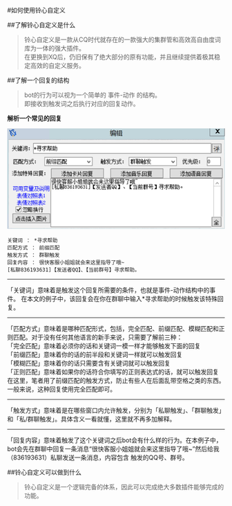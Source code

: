 #如何使用铃心自定义

##了解铃心自定义是什么

>铃心自定义是一款从CQ时代就存在的一款强大的集群管和高效高自由度词库为一体的强大插件。  
在更换到XQ后，仍旧保有了绝大部分的原有功能，并且继续提供着极其稳定高效的自定义服务。

##了解一个回复的结构

>bot的行为可以视为一个简单的 事件-动作 的结构。  
即接收到触发词之后执行对应的回复动作。

**解析一个常见的回复**  

![Picture](/pic/7.png "最简单的一种回复模式")

```
关键词 ： *寻求帮助
匹配方式 ： 前缀匹配
触发方式 ： 群聊触发
回复内容 ： 很快客服小姐姐就会来这里指导了哦~
[私聊836193631]【发送者QQ】、【当前群号】寻求帮助。
```

***  

「关键词」意味着是触发这个回复所需要的条件，也就是事件-动作结构中的事件。
在本文的例子中，该回复会在你在群聊中输入*寻求帮助的时候触发该特殊回复。
***  

「匹配方式」意味着是哪种匹配形式，包括，完全匹配、前缀匹配、模糊匹配和正则匹配。对于没有任何其他语言的新手来说，只需要了解前三种：  
「完全匹配」意味着必须你的话和关键词一模一样才能够触发下面的回复  
「前缀匹配」意味着你的话的前半段和关键词一样就可以触发回复  
「模糊匹配」意味着你的话只需要含有关键词就可以触发回复  
「正则匹配」意味着如果你的话符合你填写的正则表达式的话，就可以触发回复  
在这里，笔者用了前缀匹配的触发方式，防止有些人在后面乱带空格之类的东西。一般来说，这种回复使用完全匹配即可。  
***  

「触发方式」意味着是在哪些窗口内允许触发，分别为「私聊触发」、「群聊触发」和「私/群聊触发」。具体含义一看就懂，这里就不再多加解释。

***  

「回复内容」意味着触发了这个关键词之后bot会有什么样的行为。在本例子中，bot会先在群聊中回复一条消息“很快客服小姐姐就会来这里指导了哦~”然后给我（836193631）私聊发送一条消息，内容包含 触发的QQ号、群号。

##铃心自定义可以做到什么

>铃心自定义是一个逻辑完备的体系，因此可以完成绝大多数插件能够完成的功能。  